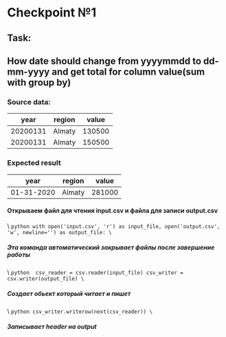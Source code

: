 # Checkpoint №1 
## Task:
## How date should change from yyyymmdd to dd-mm-yyyy and get total for column value(sum with group by)
### Source data:
| year | region | value |
| ------ | ------ | ------|
|20200131 | Almaty | 130500 |
|20200131 | Almaty | 150500 |
### Expected result
| year | region | value |
| ---------- | ------ | ------|
| 01-31-2020 | Almaty | 281000 |
#### Открываем файл для чтения input.csv и файла для записи output.csv 
\ ```python
with open('input.csv', 'r') as input_file, open('output.csv', 'w', newline='') as output_file:
\ ```
##### Эта команда автоматический закрывает файлы после завершение работы

\ ```python 
csv_reader = csv.reader(input_file)
csv_writer = csv.writer(output_file)
\ ```
##### Создает обьект который читает и пишет

\ ```python
csv_writer.writerow(next(csv_reader))
\ ```
##### Записывает header на output

